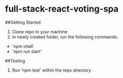 # full-stack-react-voting-spa

##Getting Started
1. Clone repo to your machine
2. In newly created folder, run the following commands:
  - 'npm intall'
  - 'npm run start'

##Testing
1. Run 'npm test' within the repo directory
